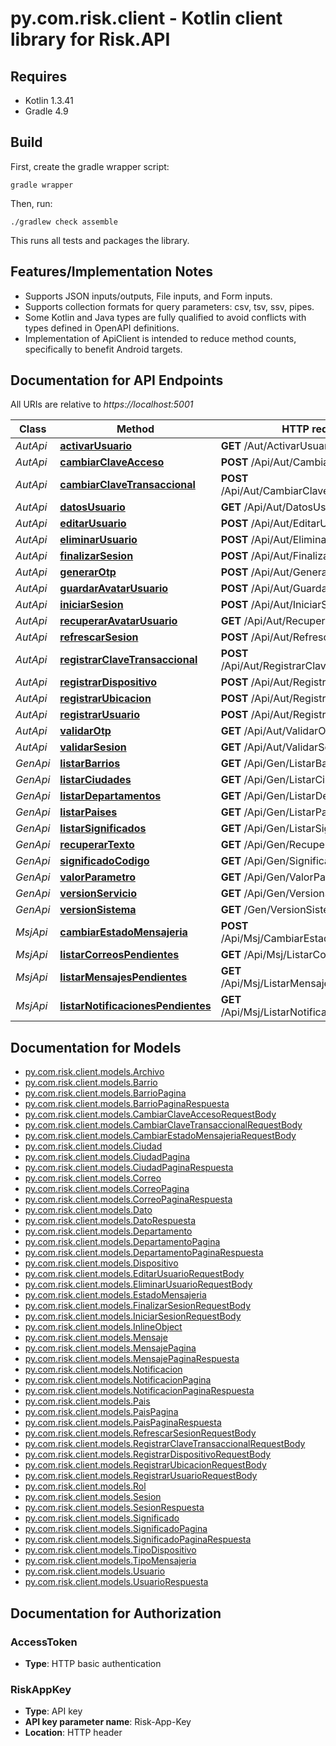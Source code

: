 # py.com.risk.client - Kotlin client library for Risk.API

## Requires

* Kotlin 1.3.41
* Gradle 4.9

## Build

First, create the gradle wrapper script:

```
gradle wrapper
```

Then, run:

```
./gradlew check assemble
```

This runs all tests and packages the library.

## Features/Implementation Notes

* Supports JSON inputs/outputs, File inputs, and Form inputs.
* Supports collection formats for query parameters: csv, tsv, ssv, pipes.
* Some Kotlin and Java types are fully qualified to avoid conflicts with types defined in OpenAPI definitions.
* Implementation of ApiClient is intended to reduce method counts, specifically to benefit Android targets.

<a name="documentation-for-api-endpoints"></a>
## Documentation for API Endpoints

All URIs are relative to *https://localhost:5001*

Class | Method | HTTP request | Description
------------ | ------------- | ------------- | -------------
*AutApi* | [**activarUsuario**](docs/AutApi.md#activarusuario) | **GET** /Aut/ActivarUsuario | ActivarUsuario
*AutApi* | [**cambiarClaveAcceso**](docs/AutApi.md#cambiarclaveacceso) | **POST** /Api/Aut/CambiarClaveAcceso | CambiarClaveAcceso
*AutApi* | [**cambiarClaveTransaccional**](docs/AutApi.md#cambiarclavetransaccional) | **POST** /Api/Aut/CambiarClaveTransaccional | CambiarClaveTransaccional
*AutApi* | [**datosUsuario**](docs/AutApi.md#datosusuario) | **GET** /Api/Aut/DatosUsuario | DatosUsuario
*AutApi* | [**editarUsuario**](docs/AutApi.md#editarusuario) | **POST** /Api/Aut/EditarUsuario | EditarUsuario
*AutApi* | [**eliminarUsuario**](docs/AutApi.md#eliminarusuario) | **POST** /Api/Aut/EliminarUsuario | EliminarUsuario
*AutApi* | [**finalizarSesion**](docs/AutApi.md#finalizarsesion) | **POST** /Api/Aut/FinalizarSesion | FinalizarSesion
*AutApi* | [**generarOtp**](docs/AutApi.md#generarotp) | **POST** /Api/Aut/GenerarOtp | GenerarOtp
*AutApi* | [**guardarAvatarUsuario**](docs/AutApi.md#guardaravatarusuario) | **POST** /Api/Aut/GuardarAvatarUsuario | GuardarAvatarUsuario
*AutApi* | [**iniciarSesion**](docs/AutApi.md#iniciarsesion) | **POST** /Api/Aut/IniciarSesion | IniciarSesion
*AutApi* | [**recuperarAvatarUsuario**](docs/AutApi.md#recuperaravatarusuario) | **GET** /Api/Aut/RecuperarAvatarUsuario | RecuperarAvatarUsuario
*AutApi* | [**refrescarSesion**](docs/AutApi.md#refrescarsesion) | **POST** /Api/Aut/RefrescarSesion | RefrescarSesion
*AutApi* | [**registrarClaveTransaccional**](docs/AutApi.md#registrarclavetransaccional) | **POST** /Api/Aut/RegistrarClaveTransaccional | RegistrarClaveTransaccional
*AutApi* | [**registrarDispositivo**](docs/AutApi.md#registrardispositivo) | **POST** /Api/Aut/RegistrarDispositivo | RegistrarDispositivo
*AutApi* | [**registrarUbicacion**](docs/AutApi.md#registrarubicacion) | **POST** /Api/Aut/RegistrarUbicacion | RegistrarUbicacion
*AutApi* | [**registrarUsuario**](docs/AutApi.md#registrarusuario) | **POST** /Api/Aut/RegistrarUsuario | RegistrarUsuario
*AutApi* | [**validarOtp**](docs/AutApi.md#validarotp) | **GET** /Api/Aut/ValidarOtp | ValidarOtp
*AutApi* | [**validarSesion**](docs/AutApi.md#validarsesion) | **GET** /Api/Aut/ValidarSesion | ValidarSesion
*GenApi* | [**listarBarrios**](docs/GenApi.md#listarbarrios) | **GET** /Api/Gen/ListarBarrios | ListarBarrios
*GenApi* | [**listarCiudades**](docs/GenApi.md#listarciudades) | **GET** /Api/Gen/ListarCiudades | ListarCiudades
*GenApi* | [**listarDepartamentos**](docs/GenApi.md#listardepartamentos) | **GET** /Api/Gen/ListarDepartamentos | ListarDepartamentos
*GenApi* | [**listarPaises**](docs/GenApi.md#listarpaises) | **GET** /Api/Gen/ListarPaises | ListarPaises
*GenApi* | [**listarSignificados**](docs/GenApi.md#listarsignificados) | **GET** /Api/Gen/ListarSignificados | ListarSignificados
*GenApi* | [**recuperarTexto**](docs/GenApi.md#recuperartexto) | **GET** /Api/Gen/RecuperarTexto | RecuperarTexto
*GenApi* | [**significadoCodigo**](docs/GenApi.md#significadocodigo) | **GET** /Api/Gen/SignificadoCodigo | SignificadoCodigo
*GenApi* | [**valorParametro**](docs/GenApi.md#valorparametro) | **GET** /Api/Gen/ValorParametro | ValorParametro
*GenApi* | [**versionServicio**](docs/GenApi.md#versionservicio) | **GET** /Api/Gen/VersionServicio | VersionServicio
*GenApi* | [**versionSistema**](docs/GenApi.md#versionsistema) | **GET** /Gen/VersionSistema | VersionSistema
*MsjApi* | [**cambiarEstadoMensajeria**](docs/MsjApi.md#cambiarestadomensajeria) | **POST** /Api/Msj/CambiarEstadoMensajeria | CambiarEstadoMensajeria
*MsjApi* | [**listarCorreosPendientes**](docs/MsjApi.md#listarcorreospendientes) | **GET** /Api/Msj/ListarCorreosPendientes | ListarCorreosPendientes
*MsjApi* | [**listarMensajesPendientes**](docs/MsjApi.md#listarmensajespendientes) | **GET** /Api/Msj/ListarMensajesPendientes | ListarMensajesPendientes
*MsjApi* | [**listarNotificacionesPendientes**](docs/MsjApi.md#listarnotificacionespendientes) | **GET** /Api/Msj/ListarNotificacionesPendientes | ListarNotificacionesPendientes


<a name="documentation-for-models"></a>
## Documentation for Models

 - [py.com.risk.client.models.Archivo](docs/Archivo.md)
 - [py.com.risk.client.models.Barrio](docs/Barrio.md)
 - [py.com.risk.client.models.BarrioPagina](docs/BarrioPagina.md)
 - [py.com.risk.client.models.BarrioPaginaRespuesta](docs/BarrioPaginaRespuesta.md)
 - [py.com.risk.client.models.CambiarClaveAccesoRequestBody](docs/CambiarClaveAccesoRequestBody.md)
 - [py.com.risk.client.models.CambiarClaveTransaccionalRequestBody](docs/CambiarClaveTransaccionalRequestBody.md)
 - [py.com.risk.client.models.CambiarEstadoMensajeriaRequestBody](docs/CambiarEstadoMensajeriaRequestBody.md)
 - [py.com.risk.client.models.Ciudad](docs/Ciudad.md)
 - [py.com.risk.client.models.CiudadPagina](docs/CiudadPagina.md)
 - [py.com.risk.client.models.CiudadPaginaRespuesta](docs/CiudadPaginaRespuesta.md)
 - [py.com.risk.client.models.Correo](docs/Correo.md)
 - [py.com.risk.client.models.CorreoPagina](docs/CorreoPagina.md)
 - [py.com.risk.client.models.CorreoPaginaRespuesta](docs/CorreoPaginaRespuesta.md)
 - [py.com.risk.client.models.Dato](docs/Dato.md)
 - [py.com.risk.client.models.DatoRespuesta](docs/DatoRespuesta.md)
 - [py.com.risk.client.models.Departamento](docs/Departamento.md)
 - [py.com.risk.client.models.DepartamentoPagina](docs/DepartamentoPagina.md)
 - [py.com.risk.client.models.DepartamentoPaginaRespuesta](docs/DepartamentoPaginaRespuesta.md)
 - [py.com.risk.client.models.Dispositivo](docs/Dispositivo.md)
 - [py.com.risk.client.models.EditarUsuarioRequestBody](docs/EditarUsuarioRequestBody.md)
 - [py.com.risk.client.models.EliminarUsuarioRequestBody](docs/EliminarUsuarioRequestBody.md)
 - [py.com.risk.client.models.EstadoMensajeria](docs/EstadoMensajeria.md)
 - [py.com.risk.client.models.FinalizarSesionRequestBody](docs/FinalizarSesionRequestBody.md)
 - [py.com.risk.client.models.IniciarSesionRequestBody](docs/IniciarSesionRequestBody.md)
 - [py.com.risk.client.models.InlineObject](docs/InlineObject.md)
 - [py.com.risk.client.models.Mensaje](docs/Mensaje.md)
 - [py.com.risk.client.models.MensajePagina](docs/MensajePagina.md)
 - [py.com.risk.client.models.MensajePaginaRespuesta](docs/MensajePaginaRespuesta.md)
 - [py.com.risk.client.models.Notificacion](docs/Notificacion.md)
 - [py.com.risk.client.models.NotificacionPagina](docs/NotificacionPagina.md)
 - [py.com.risk.client.models.NotificacionPaginaRespuesta](docs/NotificacionPaginaRespuesta.md)
 - [py.com.risk.client.models.Pais](docs/Pais.md)
 - [py.com.risk.client.models.PaisPagina](docs/PaisPagina.md)
 - [py.com.risk.client.models.PaisPaginaRespuesta](docs/PaisPaginaRespuesta.md)
 - [py.com.risk.client.models.RefrescarSesionRequestBody](docs/RefrescarSesionRequestBody.md)
 - [py.com.risk.client.models.RegistrarClaveTransaccionalRequestBody](docs/RegistrarClaveTransaccionalRequestBody.md)
 - [py.com.risk.client.models.RegistrarDispositivoRequestBody](docs/RegistrarDispositivoRequestBody.md)
 - [py.com.risk.client.models.RegistrarUbicacionRequestBody](docs/RegistrarUbicacionRequestBody.md)
 - [py.com.risk.client.models.RegistrarUsuarioRequestBody](docs/RegistrarUsuarioRequestBody.md)
 - [py.com.risk.client.models.Rol](docs/Rol.md)
 - [py.com.risk.client.models.Sesion](docs/Sesion.md)
 - [py.com.risk.client.models.SesionRespuesta](docs/SesionRespuesta.md)
 - [py.com.risk.client.models.Significado](docs/Significado.md)
 - [py.com.risk.client.models.SignificadoPagina](docs/SignificadoPagina.md)
 - [py.com.risk.client.models.SignificadoPaginaRespuesta](docs/SignificadoPaginaRespuesta.md)
 - [py.com.risk.client.models.TipoDispositivo](docs/TipoDispositivo.md)
 - [py.com.risk.client.models.TipoMensajeria](docs/TipoMensajeria.md)
 - [py.com.risk.client.models.Usuario](docs/Usuario.md)
 - [py.com.risk.client.models.UsuarioRespuesta](docs/UsuarioRespuesta.md)


<a name="documentation-for-authorization"></a>
## Documentation for Authorization

<a name="AccessToken"></a>
### AccessToken

- **Type**: HTTP basic authentication

<a name="RiskAppKey"></a>
### RiskAppKey

- **Type**: API key
- **API key parameter name**: Risk-App-Key
- **Location**: HTTP header

